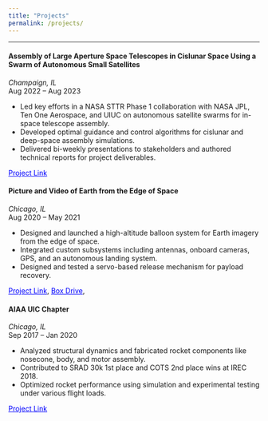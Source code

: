 ```yaml
---
title: "Projects"
permalink: /projects/
---
```


---

#### **Assembly of Large Aperture Space Telescopes in Cislunar Space Using a Swarm of Autonomous Small Satellites**  
*Champaign, IL*  
Aug 2022 – Aug 2023  
- Led key efforts in a NASA STTR Phase 1 collaboration with NASA JPL, Ten One Aerospace, and UIUC on autonomous satellite swarms for in-space telescope assembly.  
- Developed optimal guidance and control algorithms for cislunar and deep-space assembly simulations.  
- Delivered bi-weekly presentations to stakeholders and authored technical reports for project deliverables.

 <a href="https://techport.nasa.gov/projects/125430" target="_blank" style="color:blue">Project Link</a>

#### **Picture and Video of Earth from the Edge of Space**  
*Chicago, IL*  
Aug 2020 – May 2021  
- Designed and launched a high-altitude balloon system for Earth imagery from the edge of space.  
- Integrated custom subsystems including antennas, onboard cameras, GPS, and an autonomous landing system.  
- Designed and tested a servo-based release mechanism for payload recovery.

 <a href="https://engineeringexpo.uic.edu/news-stories/picture-and-video-of-earth-from-the-edge-of-space/" target="_blank" style="color:blue">Project Link</a>, <a href="https://uofi.box.com/s/2ltcae737hbipjtp8v0wmlhwifk0vt22" target="_blank" style="color:blue">Box Drive</a>,

#### **AIAA UIC Chapter**  
*Chicago, IL*  
Sep 2017 – Jan 2020  
- Analyzed structural dynamics and fabricated rocket components like nosecone, body, and motor assembly.  
- Contributed to SRAD 30k 1st place and COTS 2nd place wins at IREC 2018.  
- Optimized rocket performance using simulation and experimental testing under various flight loads.

 <a href="https://mie.uic.edu/news-stories/engineering-students-blast-to-first-place-at-international-competition/" target="_blank" style="color:blue">Project Link</a>
